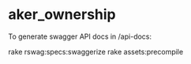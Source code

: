 # aker_ownership

To generate swagger API docs in /api-docs:

rake rswag:specs:swaggerize
rake assets:precompile
